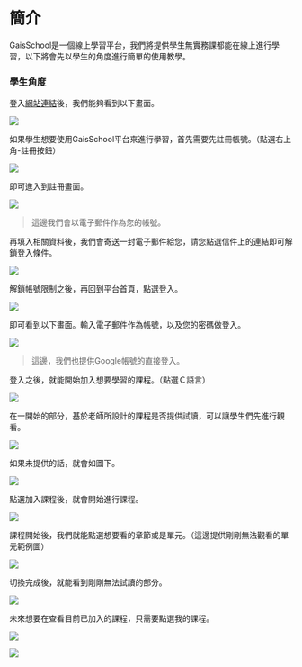 # 簡介

GaisSchool是一個線上學習平台，我們將提供學生無實務課都能在線上進行學習，以下將會先以學生的角度進行簡單的使用教學。

### 學生角度

登入[網站連結](https://school.gais.org.tw/)後，我們能夠看到以下畫面。

![](../../.gitbook/assets/jie-tu-20201020-xia-wu-4.08.54.png)

如果學生想要使用GaisSchool平台來進行學習，首先需要先註冊帳號。（點選右上角-註冊按鈕）

![](../../.gitbook/assets/jie-tu-20201020-xia-wu-4.13.09.png)

即可進入到註冊畫面。

![](../../.gitbook/assets/jie-tu-20201020-xia-wu-4.15.02.png)

> 這邊我們會以電子郵件作為您的帳號。

再填入相關資料後，我們會寄送一封電子郵件給您，請您點選信件上的連結即可解鎖登入條件。

![](../../.gitbook/assets/jie-tu-20201020-xia-wu-4.19.57.png)

解鎖帳號限制之後，再回到平台首頁，點選登入。

![](../../.gitbook/assets/jie-tu-20201020-xia-wu-4.21.34.png)

即可看到以下畫面。輸入電子郵件作為帳號，以及您的密碼做登入。

![](../../.gitbook/assets/jie-tu-20201020-xia-wu-4.22.55.png)

> 這邊，我們也提供Google帳號的直接登入。

登入之後，就能開始加入想要學習的課程。（點選Ｃ語言）

![](../../.gitbook/assets/jie-tu-20201020-xia-wu-4.26.21.png)

在一開始的部分，基於老師所設計的課程是否提供試讀，可以讓學生們先進行觀看。

![](../../.gitbook/assets/jie-tu-20201020-xia-wu-4.28.06.png)

如果未提供的話，就會如圖下。

![](../../.gitbook/assets/jie-tu-20201020-xia-wu-4.28.31.png)

點選加入課程後，就會開始進行課程。

![](../../.gitbook/assets/jie-tu-20201020-xia-wu-4.27.38.png)



課程開始後，我們就能點選想要看的章節或是單元。（這邊提供剛剛無法觀看的單元範例圖）

![](../../.gitbook/assets/jie-tu-20201020-xia-wu-4.35.05.png)

切換完成後，就能看到剛剛無法試讀的部分。

![](../../.gitbook/assets/jie-tu-20201020-xia-wu-4.34.01.png)



未來想要在查看目前已加入的課程，只需要點選我的課程。

![](../../.gitbook/assets/jie-tu-20201020-xia-wu-4.37.43.png)

![](../../.gitbook/assets/jie-tu-20201020-xia-wu-4.37.12.png)













